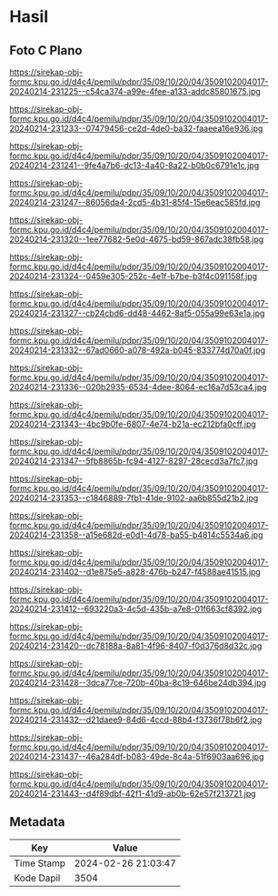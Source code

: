 # Hasil

## Foto C Plano

https://sirekap-obj-formc.kpu.go.id/d4c4/pemilu/pdpr/35/09/10/20/04/3509102004017-20240214-231225--c54ca374-a99e-4fee-a133-addc85801675.jpg

https://sirekap-obj-formc.kpu.go.id/d4c4/pemilu/pdpr/35/09/10/20/04/3509102004017-20240214-231233--07479456-ce2d-4de0-ba32-faaeea16e936.jpg

https://sirekap-obj-formc.kpu.go.id/d4c4/pemilu/pdpr/35/09/10/20/04/3509102004017-20240214-231241--9fe4a7b6-dc13-4a40-8a22-b0b0c6791e1c.jpg

https://sirekap-obj-formc.kpu.go.id/d4c4/pemilu/pdpr/35/09/10/20/04/3509102004017-20240214-231247--86056da4-2cd5-4b31-85f4-15e6eac585fd.jpg

https://sirekap-obj-formc.kpu.go.id/d4c4/pemilu/pdpr/35/09/10/20/04/3509102004017-20240214-231320--1ee77682-5e0d-4675-bd59-867adc38fb58.jpg

https://sirekap-obj-formc.kpu.go.id/d4c4/pemilu/pdpr/35/09/10/20/04/3509102004017-20240214-231324--0459e305-252c-4e1f-b7be-b3f4c091158f.jpg

https://sirekap-obj-formc.kpu.go.id/d4c4/pemilu/pdpr/35/09/10/20/04/3509102004017-20240214-231327--cb24cbd6-dd48-4462-8af5-055a99e63e1a.jpg

https://sirekap-obj-formc.kpu.go.id/d4c4/pemilu/pdpr/35/09/10/20/04/3509102004017-20240214-231332--67ad0660-a078-492a-b045-833774d70a0f.jpg

https://sirekap-obj-formc.kpu.go.id/d4c4/pemilu/pdpr/35/09/10/20/04/3509102004017-20240214-231336--020b2935-6534-4dee-8064-ec16a7d53ca4.jpg

https://sirekap-obj-formc.kpu.go.id/d4c4/pemilu/pdpr/35/09/10/20/04/3509102004017-20240214-231343--4bc9b0fe-6807-4e74-b21a-ec212bfa0cff.jpg

https://sirekap-obj-formc.kpu.go.id/d4c4/pemilu/pdpr/35/09/10/20/04/3509102004017-20240214-231347--5fb8865b-fc94-4127-8297-28cecd3a7fc7.jpg

https://sirekap-obj-formc.kpu.go.id/d4c4/pemilu/pdpr/35/09/10/20/04/3509102004017-20240214-231353--c1846889-7fb1-41de-9102-aa6b855d21b2.jpg

https://sirekap-obj-formc.kpu.go.id/d4c4/pemilu/pdpr/35/09/10/20/04/3509102004017-20240214-231358--a15e682d-e0d1-4d78-ba55-b4814c5534a6.jpg

https://sirekap-obj-formc.kpu.go.id/d4c4/pemilu/pdpr/35/09/10/20/04/3509102004017-20240214-231402--d1e875e5-a828-476b-b247-f4588ae41515.jpg

https://sirekap-obj-formc.kpu.go.id/d4c4/pemilu/pdpr/35/09/10/20/04/3509102004017-20240214-231412--693220a3-4c5d-435b-a7e8-01f663cf8392.jpg

https://sirekap-obj-formc.kpu.go.id/d4c4/pemilu/pdpr/35/09/10/20/04/3509102004017-20240214-231420--dc78188a-8a81-4f96-8407-f0d376d8d32c.jpg

https://sirekap-obj-formc.kpu.go.id/d4c4/pemilu/pdpr/35/09/10/20/04/3509102004017-20240214-231428--3dca77ce-720b-40ba-8c19-646be24db394.jpg

https://sirekap-obj-formc.kpu.go.id/d4c4/pemilu/pdpr/35/09/10/20/04/3509102004017-20240214-231432--d21daee9-84d6-4ccd-88b4-f3736f78b6f2.jpg

https://sirekap-obj-formc.kpu.go.id/d4c4/pemilu/pdpr/35/09/10/20/04/3509102004017-20240214-231437--46a284df-b083-49de-8c4a-51f6903aa696.jpg

https://sirekap-obj-formc.kpu.go.id/d4c4/pemilu/pdpr/35/09/10/20/04/3509102004017-20240214-231443--d4f89dbf-42f1-41d9-ab0b-62e57f213721.jpg


## Metadata

| Key        | Value               |
| ---------- | ------------------- |
| Time Stamp | 2024-02-26 21:03:47 |
| Kode Dapil | 3504                |



